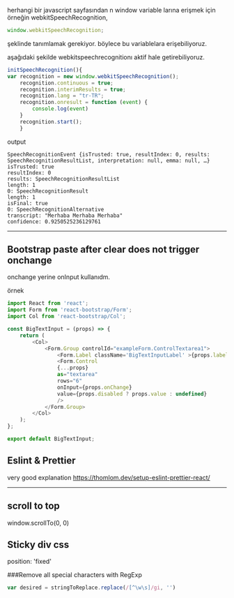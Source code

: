 
herhangi bir javascript sayfasından n window variable larına erişmek için örneğin webkitSpeechRecognition,
```javascript
window.webkitSpeechRecognition;
```
şeklinde tanımlamak gerekiyor. böylece bu variablelara erişebiliyoruz. 

aşağıdaki şekilde webkitspeechrecognitionı aktif hale getirebiliyoruz.


```javascript
initSpeechRecognition(){
var recognition = new window.webkitSpeechRecognition();
    recognition.continuous = true;
    recognition.interimResults = true;
    recognition.lang = "tr-TR";
    recognition.onresult = function (event) {
        console.log(event)
    }
    recognition.start();
    }
```

output 
```log
SpeechRecognitionEvent {isTrusted: true, resultIndex: 0, results: SpeechRecognitionResultList, interpretation: null, emma: null, …}
isTrusted: true
resultIndex: 0
results: SpeechRecognitionResultList
length: 1
0: SpeechRecognitionResult
length: 1
isFinal: true
0: SpeechRecognitionAlternative
transcript: "Merhaba Merhaba Merhaba"
confidence: 0.9250525236129761
```


-----

## Bootstrap paste after clear does not trigger onchange

onchange yerine onInput kullanıdm.

örnek

```javascript
import React from 'react';
import Form from 'react-bootstrap/Form';
import Col from 'react-bootstrap/Col';

const BigTextInput = (props) => {
    return (
        <Col>
            <Form.Group controlId="exampleForm.ControlTextarea1">
                <Form.Label className='BigTextInputLabel' >{props.label}</Form.Label>
                <Form.Control
                {...props}
                as="textarea"
                rows="6"
                onInput={props.onChange}
                value={props.disabled ? props.value : undefined}
                />
            </Form.Group>
        </Col>
    );
};

export default BigTextInput;
```

## Eslint & Prettier

very good explanation
https://thomlom.dev/setup-eslint-prettier-react/


----

## scroll to top

window.scrollTo(0, 0)


## Sticky div css

position: 'fixed'



###Remove all special characters with RegExp

```javascript
var desired = stringToReplace.replace(/[^\w\s]/gi, '')

```